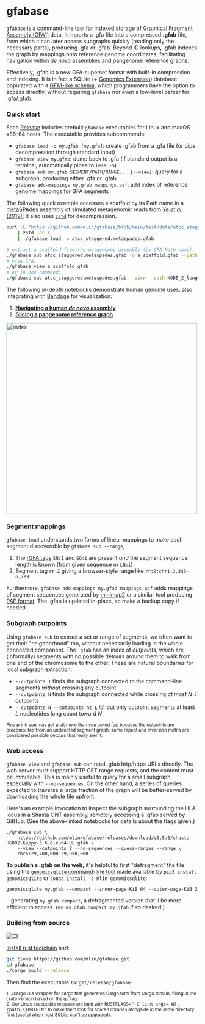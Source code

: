 # gfabase

`gfabase` is a command-line tool for indexed storage of [Graphical Fragment Assembly (GFA1)](https://github.com/GFA-spec/GFA-spec) data. It imports a .gfa file into a compressed **.gfab** file, from which it can later access subgraphs quickly (reading only the necessary parts), producing .gfa or .gfab. Beyond ID lookups, .gfab indexes the graph by mappings onto reference genome coordinates, facilitating navigation within *de novo* assemblies and pangenome reference graphs.

Effectively, .gfab is a new GFA-superset format with built-in compression and indexing. It is in fact a SQLite (+ [Genomics Extension](https://github.com/mlin/GenomicSQLite)) database populated with a [GFA1-like schema](src/schema/GFA1.sql), which programmers have the option to access directly, without requiring `gfabase` nor even a low-level parser for .gfa/.gfab.

### Quick start

Each [Release](https://github.com/mlin/gfabase/releases) includes prebuilt `gfabase` executables for Linux and macOS x86-64 hosts. The executable provides subcommands:

* `gfabase load -o my.gfab [my.gfa]`: create .gfab from a .gfa file (or pipe decompression through standard input)
* `gfabase view my.gfab`: dump back to .gfa (if standard output is a terminal, automatically pipes to `less -S`)
* `gfabase sub my.gfab SEGMENT/PATH/RANGE... [--view]`: query for a subgraph, producing either .gfa or .gfab
* `gfabase add-mappings my.gfab mappings.paf`: add index of reference genome mappings for GFA segments

The following quick example accesses a scaffold by its Path name in a [metaSPAdes](https://cab.spbu.ru/software/meta-spades/) assembly of simulated metagenomic reads from [Ye <em>et al.</em> (2019)](https://dx.doi.org/10.1016/j.cell.2019.07.010); it also uses [`zstd`](https://github.com/facebook/zstd) for decompression.

```bash
curl -L "https://github.com/mlin/gfabase/blob/main/test/data/atcc_staggered.assembly_graph_with_scaffolds.gfa.zst?raw=true" \
    | zstd -dc \
    | ./gfabase load -o atcc_staggered.metaspades.gfab

# extract a scaffold from the metagenome assembly (by GFA Path name)
./gfabase sub atcc_staggered.metaspades.gfab -o a_scaffold.gfab --path NODE_2_length_747618_cov_15.708553_3
# view GFA:
./gfabase view a_scaffold.gfab
# or in one command:
./gfabase sub atcc_staggered.metaspades.gfab --view --path NODE_2_length_747618_cov_15.708553_3
```

The following in-depth notebooks demonstrate human genome uses, also integrating with [Bandage](https://rrwick.github.io/Bandage/) for visualization:

1. **[Navigating a human *de novo* assembly](https://nbviewer.jupyter.org/github/mlin/gfabase/blob/main/notebooks/gfabaseAssemblyNavigation.ipynb)**
2. **[Slicing a pangenome reference graph](https://nbviewer.jupyter.org/github/mlin/gfabase/blob/main/notebooks/gfabasePangenomeGraph.ipynb)**

<img width="500" alt="index" src="https://user-images.githubusercontent.com/356550/105319466-fd571080-5b68-11eb-9422-a0b3b01c7056.png">

### Segment mappings

`gfabase load` understands two forms of linear mappings to make each segment discoverable by `gfabase sub --range`,

1. The [rGFA tags](https://github.com/lh3/gfatools/blob/master/doc/rGFA.md) `SN:Z` and `SO:i` are present *and* the segment sequence length is known (from given sequence or `LN:i`)
2. Segment tag `rr:Z` giving a browser-style range like `rr:Z:chr1:2,345-6,789`

Furthermore, `gfabase add-mappings my.gfab mappings.paf` adds mappings of segment sequences generated by [minimap2](https://github.com/lh3/minimap2) or a similar tool producing [PAF format](https://github.com/lh3/miniasm/blob/master/PAF.md). The .gfab is updated in-place, so make a backup copy if needed.

### Subgraph cutpoints

Using `gfabase sub` to extract a set or range of segments, we often want to get their "neighborhood" too, without necessarily loading in the whole connected component. The `.gfab` has an index of *cutpoints*, which are (informally) segments with no possible detours around them to walk from one end of the chromosome to the other. These are natural boundaries for local subgraph extraction:

* `--cutpoints 1` finds the subgraph connected to the command-line segments *without* crossing any cutpoint
* `--cutpoints N` finds the subgraph connected while crossing *at most N-1* cutpoints
* `--cutpoints N --cutpoints-nt L` *id.* but only cutpoint segments at least *L* nucleotides long count toward *N*

<sup>Fine print: you may get a bit more than you asked for; because the cutpoints are precomputed from an undirected segment graph, some repeat and inversion motifs are considered possible detours that really aren't.</sup>

### Web access

`gfabase view` and `gfabase sub` can read .gfab http/https URLs directly. The web server must support HTTP GET range requests, and the content must be immutable. This is mainly useful to query for a small subgraph, especially with `--no-sequences`. On the other hand, a series of queries expected to traverse a large fraction of the graph will be better-served by downloading the whole file upfront.

Here's an example invocation to inspect the subgraph surrounding the HLA locus in a Shasta ONT assembly, remotely accessing a .gfab served by GitHub. (See the above-linked notebooks for details about the flags given.)

```
./gfabase sub \
    https://github.com/mlin/gfabase/releases/download/v0.5.0/shasta-HG002-Guppy-3.6.0-run4-UL.gfab \
    --view --cutpoints 2 --no-sequences --guess-ranges --range \
    chr6:29,700,000-29,950,000
```

**To publish a .gfab on the web,** it's helpful to first "defragment" the file using the [`genomicsqlite` command-line tool](https://mlin.github.io/GenomicSQLite/guide_db/#genomicsqlite-interactive-shell) made available by `pip3 install genomicsqlite` or `conda install -c mlin genomicsqlite`:

```
genomicsqlite my.gfab --compact --inner-page-KiB 64 --outer-page-KiB 2
```

...generating `my.gfab.compact`, a defragmented version that'll be more efficient to access. (`mv my.gfab.compact my.gfab` if so desired.)

### Building from source

![CI](https://github.com/mlin/gfabase/workflows/CI/badge.svg?branch=main)

[Install rust toolchain](https://rustup.rs/) and:

```bash
git clone https://github.com/mlin/gfabase.git
cd gfabase
./cargo build --release
```

Then find the executable `target/release/gfabase`.

<sup>
1. ./cargo is a wrapper for cargo that generates Cargo.toml from Cargo.toml.in, filling in the crate version based on the git tag.
</sup>
<br/>
<sup>
2. Our Linux executable releases are built with <tt>RUSTFLAGS="-C link-args=-Wl,-rpath,\$ORIGIN"</tt> to make them look for shared libraries alongside in the same directory first (useful when host SQLite can't be upgraded).
</sup>
